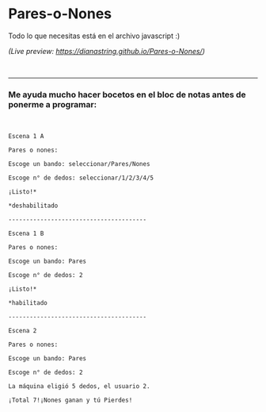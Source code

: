 # Pares-o-Nones

Todo lo que necesitas está en el archivo javascript :)
  
_(Live preview: https://dianastring.github.io/Pares-o-Nones/)_  
  
<br>  
<r> 
  
---
   
### Me ayuda mucho hacer bocetos en el bloc de notas antes de ponerme a programar:
<br>

```
Escena 1 A

Pares o nones:

Escoge un bando: seleccionar/Pares/Nones

Escoge n° de dedos: seleccionar/1/2/3/4/5

¡Listo!*

*deshabilitado 

---------------------------------------

Escena 1 B

Pares o nones:

Escoge un bando: Pares

Escoge n° de dedos: 2

¡Listo!*

*habilitado

---------------------------------------

Escena 2

Pares o nones:

Escoge un bando: Pares

Escoge n° de dedos: 2

La máquina eligió 5 dedos, el usuario 2.

¡Total 7!¡Nones ganan y tú Pierdes!

```
